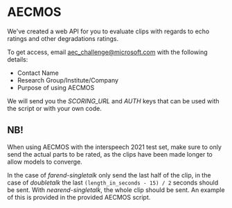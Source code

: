 # AECMOS

We've created a web API for you to evaluate clips with regards to echo ratings and other degradations ratings.

To get access, email aec_challenge@microsoft.com with the following details:
 - Contact Name
 - Research Group/Institute/Company
 - Purpose of using AECMOS

We will send you the *SCORING_URL* and *AUTH* keys that can be used with the script or with your own code.

## NB! 
When using AECMOS with the interspeech 2021 test set, make sure to only send the actual parts to be rated, as the clips have been made longer to allow models to converge.

In the case of _farend-singletalk_ only send the last half of the clip, in the case of _doubletalk_ the last `(length_in_seconds - 15) / 2` seconds should be sent. With _nearend-singletalk_, the whole clip should be sent. An example of this is provided in the provided AECMOS script.
